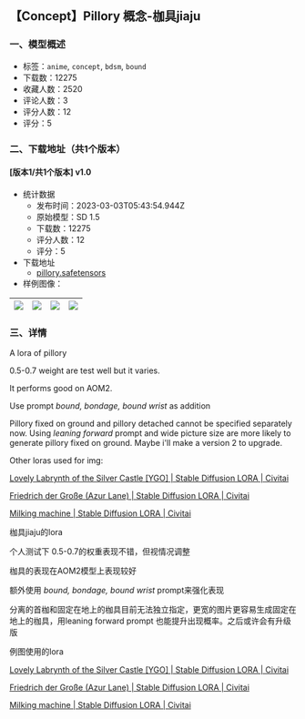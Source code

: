 ## 【Concept】Pillory 概念-枷具jiaju
### 一、模型概述

- 标签：`anime`, `concept`, `bdsm`, `bound`
- 下载数：12275
- 收藏人数：2520
- 评论人数：3
- 评分人数：12
- 评分：5

### 二、下载地址（共1个版本）

#### [版本1/共1个版本] v1.0

- 统计数据
  - 发布时间：2023-03-03T05:43:54.944Z
  - 原始模型：SD 1.5
  - 下载数：12275
  - 评分人数：12
  - 评分：5
- 下载地址
  - [pillory.safetensors](https://civitai.com/api/download/models/17830)
- 样例图像：

| <img src="https://image.civitai.com/xG1nkqKTMzGDvpLrqFT7WA/180ef5a2-bc1b-4382-594f-be0a4fbffd00/width=450/182500.jpeg" /> | <img src="https://image.civitai.com/xG1nkqKTMzGDvpLrqFT7WA/24c3e4c6-253b-4d52-b29f-19532483a400/width=450/182509.jpeg" /> | <img src="https://image.civitai.com/xG1nkqKTMzGDvpLrqFT7WA/bf82d8cc-aaaa-4d2a-c210-4b622c627f00/width=450/182508.jpeg" /> | <img src="https://image.civitai.com/xG1nkqKTMzGDvpLrqFT7WA/e30fe9a8-d5f3-4e9a-df9f-70b2a854e000/width=450/182507.jpeg" /> |
| ---- | ---- | ---- | ---- |


### 三、详情
<p>A lora of pillory</p><p>0.5-0.7 weight are test well but it varies.</p><p>It performs good on AOM2.</p><p>Use prompt <em>bound, bondage, bound wrist </em>as addition</p><p>Pillory fixed on ground and pillory detached cannot be specified separately now. Using <em>leaning forward</em> prompt and wide picture size are more likely to generate pillory fixed on ground.  Maybe i'll make a version 2 to upgrade.</p><p>Other loras used for img:</p><p><a target="_blank" rel="ugc" href="https://civitai.com/models/13482/lovely-labrynth-of-the-silver-castle-ygo">Lovely Labrynth of the Silver Castle [YGO] | Stable Diffusion LORA | Civitai</a></p><p><a target="_blank" rel="ugc" href="https://civitai.com/models/5295/friedrich-der-grosse-azur-lane">Friedrich der Große (Azur Lane) | Stable Diffusion LORA | Civitai</a></p><p><a target="_blank" rel="ugc" href="https://civitai.com/models/8500/milking-machine">Milking machine | Stable Diffusion LORA | Civitai</a></p><p>枷具jiaju的lora</p><p>个人测试下 0.5-0.7的权重表现不错，但视情况调整</p><p>枷具的表现在AOM2模型上表现较好</p><p>额外使用<em> bound, bondage, bound wrist </em>prompt来强化表现</p><p>分离的首枷和固定在地上的枷具目前无法独立指定，更宽的图片更容易生成固定在地上的枷具，用leaning forward prompt 也能提升出现概率。之后或许会有升级版</p><p>例图使用的lora</p><p><a target="_blank" rel="ugc" href="https://civitai.com/models/13482/lovely-labrynth-of-the-silver-castle-ygo">Lovely Labrynth of the Silver Castle [YGO] | Stable Diffusion LORA | Civitai</a></p><p><a target="_blank" rel="ugc" href="https://civitai.com/models/5295/friedrich-der-grosse-azur-lane">Friedrich der Große (Azur Lane) | Stable Diffusion LORA | Civitai</a></p><p><a target="_blank" rel="ugc" href="https://civitai.com/models/8500/milking-machine">Milking machine | Stable Diffusion LORA | Civitai</a></p>